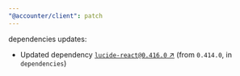 ```yaml
---
"@accounter/client": patch
---
```

dependencies updates:
  - Updated dependency [`lucide-react@0.416.0` ↗︎](https://www.npmjs.com/package/lucide-react/v/0.416.0) (from `0.414.0`, in `dependencies`)
